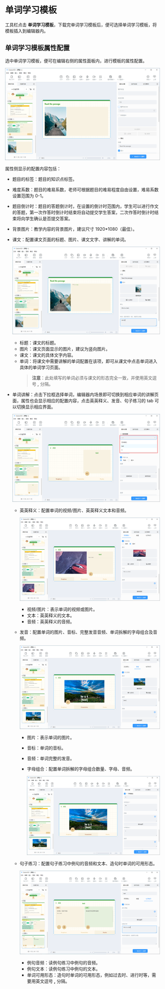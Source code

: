 # 单词学习模板

工具栏点击 **单词学习模板**，下载完单词学习模板后，便可选择单词学习模板，将模板插入到编辑器内。

## 单词学习模板属性配置

选中单词学习模板，便可在编辑右侧的属性面板内，进行模板的属性配置。

![单词学习模板](img/wordstudy.png)

属性侧显示的配置内容包括：

- 题目的标签：题目的知识点标签。
- 难度系数：题目的难易系数，老师可根据题目的难易程度自由设置，难易系数设置范围为 0-1。
- 题目倒计时：题目的答题倒计时，在设置的倒计时范围内，学生可以进行作文的答题，第一次作答时倒计时结束将自动提交学生答案，二次作答时倒计时结束将向学生确认是否提交答案。
- 背景图片：教学内容的背景图片，建议尺寸 1920*1080（最佳）。
- 课文：配置课文页面的标题、图片、课文文字、讲解的单词。

    ![课文](img/wordstudy2.png)

    - 标题：课文的标题。
    - 图片：课文页面显示的图片，建议为竖向图片。
    - 课文：课文的具体文字内容。
    - 单词：将课文中需要讲解的单词配置在该项，即可从课文中点击单词进入具体的单词学习页面。
        > **注意**：此处填写的单词必须与课文的形态完全一致，并使用英文逗号 **,** 分隔。

- 单词讲解：点击下拉框选择单词，编辑器内场景即可切换到相应单词的讲解页面，属性也会显示相应的配置内容，点击英英释义、发音、句子练习的 tab 可以切换显示相应界面。

    ![单词讲解](img/word.png)

    - 英英释义：配置单词的视频/图片、英英释义文本和音频。

        ![英英释义](img/paraphrase.png)

        - 视频/图片：表示单词的视频或图片。
        - 文本：英英释义的文本。
        - 音频：英英释义的音频。
    - 发音：配置单词的图片、音标、完整发音音频、单词拆解的字母组合及音频。

        ![发音](img/pronunciation.png)

        - 图片：表示单词的图片。
        - 音标：单词的音标。
        - 音频：单词完整的发音。
        - 字母组合：配置单词拆解的字母组合数量、字母、音频。

            ![字母组合](img/pronunciation2.png)

    - 句子练习：配置句子练习中例句的音频和文本、造句时单词的可用形态。

        ![句子练习](img/practice.png)

        - 例句音频：读例句练习中例句的音频。
        - 例句文本：读例句练习中例句的文本。
        - 单词可用形态：造句时单词的可用形态，例如过去时、进行时等，需要用英文逗号 **,** 分隔。
